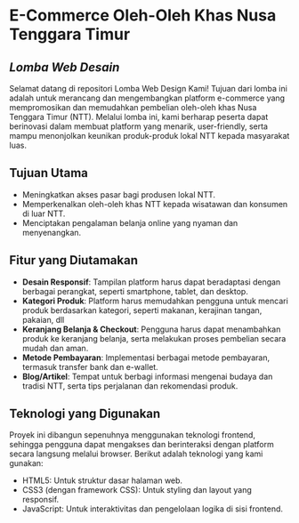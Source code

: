 # E-Commerce Oleh-Oleh Khas Nusa Tenggara Timur
## _Lomba Web Desain_

Selamat datang di repositori Lomba Web Design Kami! Tujuan dari lomba ini adalah untuk merancang dan mengembangkan platform e-commerce yang mempromosikan dan memudahkan pembelian oleh-oleh khas Nusa Tenggara Timur (NTT). Melalui lomba ini, kami berharap peserta dapat berinovasi dalam membuat platform yang menarik, user-friendly, serta mampu menonjolkan keunikan produk-produk lokal NTT kepada masyarakat luas.

## Tujuan Utama

- Meningkatkan akses pasar bagi produsen lokal NTT.
- Memperkenalkan oleh-oleh khas NTT kepada wisatawan dan konsumen di luar NTT.
- Menciptakan pengalaman belanja online yang nyaman dan menyenangkan.

## Fitur yang Diutamakan

- **Desain Responsif**: Tampilan platform harus dapat beradaptasi dengan berbagai perangkat, seperti smartphone, tablet, dan desktop.
- **Kategori Produk**: Platform harus memudahkan pengguna untuk mencari produk berdasarkan kategori, seperti makanan, kerajinan tangan, pakaian, dll
- **Keranjang Belanja & Checkout**: Pengguna harus dapat menambahkan produk ke keranjang belanja, serta melakukan proses pembelian secara mudah dan aman.
- **Metode Pembayaran**: Implementasi berbagai metode pembayaran, termasuk transfer bank dan e-wallet.
- **Blog/Artikel**: Tempat untuk berbagi informasi mengenai budaya dan tradisi NTT, serta tips perjalanan dan rekomendasi produk.

## Teknologi yang Digunakan
Proyek ini dibangun sepenuhnya menggunakan teknologi frontend, sehingga pengguna dapat mengakses dan berinteraksi dengan platform secara langsung melalui browser. Berikut adalah teknologi yang kami gunakan:

- HTML5: Untuk struktur dasar halaman web.
- CSS3 (dengan framework CSS): Untuk styling dan layout yang responsif.
- JavaScript: Untuk interaktivitas dan pengelolaan logika di sisi frontend.
